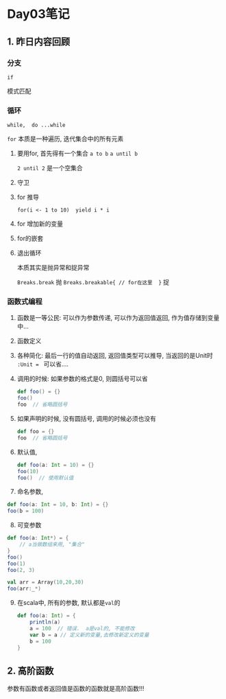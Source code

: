 # Day03笔记

## 1. 昨日内容回顾

### 分支

`if`

模式匹配

### 循环

`while,  do ...while`

`for`  本质是一种遍历, 迭代集合中的所有元素

1. 要用for, 首先得有一个集合  `a to b`  `a until b`

   `2 until 2`  是一个空集合

2. 守卫 

3. for 推导

   `for(i <- 1 to 10)  yield i * i`

4. for 增加新的变量

5. for的嵌套

6. 退出循环

   本质其实是抛异常和捉异常

   `Breaks.break` 抛  `Breaks.breakable{ // for在这里  }` 捉

### 函数式编程

1. 函数是一等公民: 可以作为参数传递, 可以作为返回值返回, 作为值存储到变量中...

2. 函数定义

3. 各种简化:  最后一行的值自动返回, 返回值类型可以推导, 当返回的是Unit时 `:Unit = ` 可以省....

4. 调用的时候:  如果参数的格式是0, 则圆括号可以省

   ```scala
   def foo() = {}
   foo()
   foo  // 省略圆括号
   ```

5. 如果声明的时候, 没有圆括号, 调用的时候必须也没有

   ```scala
   def foo = {}
   foo  // 省略圆括号
   ```

6. 默认值,

   ```scala
   def foo(a: Int = 10) = {}
   foo(10)
   foo()  // 使用默认值
   ```

7.  命名参数,

   ```scala
   def foo(a: Int = 10, b: Int) = {}
   foo(b = 100)
   ```

8.  可变参数

   ```scala
   def foo(a: Int*) = {
       // a当做数组来用, "集合"
   }
   foo()
   foo(1)
   foo(2, 3)
   
   val arr = Array(10,20,30)
   foo(arr:_*)
   ```

9. 在scala中, 所有的参数, 默认都是`val`的

   ```scala
   def foo(a: Int) = {
       println(a)
       a = 100  // 错误.  a是val的, 不能修改
       var b = a // 定义新的变量,去修改新定义的变量
       b = 100
   }
   ```


## 2. 高阶函数

参数有函数或者返回值是函数的函数就是高阶函数!!!

